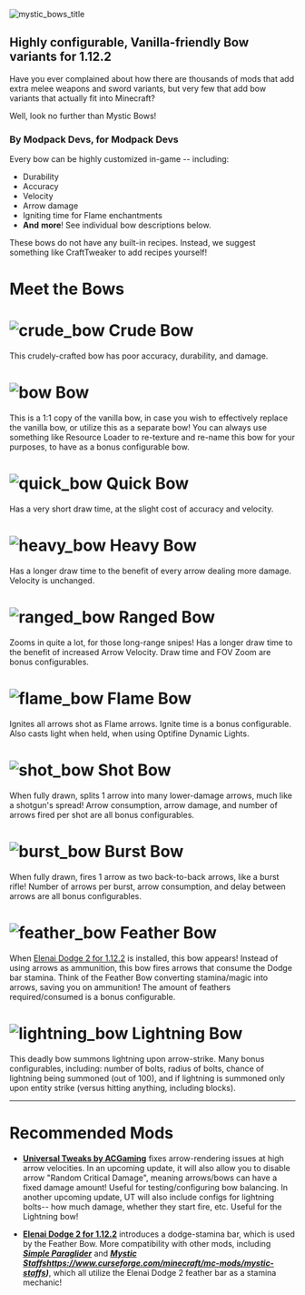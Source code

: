 ![mystic_bows_title](https://github.com/Desoroxxx/Mystic-Bows/assets/107653759/099bd540-7d6c-4664-ae94-2f0c72fa948f)


## Highly configurable, Vanilla-friendly Bow variants for 1.12.2

Have you ever complained about how there are thousands of mods that add extra melee weapons and sword variants, but very few that add bow variants that actually fit into Minecraft?

Well, look no further than Mystic Bows!

### By Modpack Devs, for Modpack Devs
Every bow can be highly customized in-game -- including:
- Durability
- Accuracy
- Velocity
- Arrow damage
- Igniting time for Flame enchantments
- **And** **more**! See individual bow descriptions below.

These bows do not have any built-in recipes. Instead, we suggest something like CraftTweaker to add recipes yourself!

# Meet the Bows

# ![crude_bow](https://github.com/Desoroxxx/Mystic-Bows/assets/107653759/ae159b63-95a5-4b2a-b070-29c117b0d783) Crude Bow
This crudely-crafted bow has poor accuracy, durability, and damage.

# ![bow](https://github.com/Desoroxxx/Mystic-Bows/assets/107653759/f631658f-baf1-42c5-8956-cf9ee679cf03) Bow
This is a 1:1 copy of the vanilla bow, in case you wish to effectively replace the vanilla bow, or utilize this as a separate bow! You can always use something like Resource Loader to re-texture and re-name this bow for your purposes, to have as a bonus configurable bow.

# ![quick_bow](https://github.com/Desoroxxx/Mystic-Bows/assets/107653759/ca0e8e71-d18b-416c-9561-6b8a2c0700c8) Quick Bow
Has a very short draw time, at the slight cost of accuracy and velocity.

# ![heavy_bow](https://github.com/Desoroxxx/Mystic-Bows/assets/107653759/0e4df2aa-e695-448c-a29c-a7b450c98b8b) Heavy Bow
Has a longer draw time to the benefit of every arrow dealing more damage. Velocity is unchanged.

# ![ranged_bow](https://github.com/Desoroxxx/Mystic-Bows/assets/107653759/8b573e9f-cd16-48d0-a2ed-9f5b9dd6b0b5) Ranged Bow
Zooms in quite a lot, for those long-range snipes! Has a longer draw time to the benefit of increased Arrow Velocity. Draw time and FOV Zoom are bonus configurables.

# ![flame_bow](https://github.com/Desoroxxx/Mystic-Bows/assets/107653759/f061fcfa-084f-46e8-9ba2-400f65bdd249) Flame Bow
Ignites all arrows shot as Flame arrows. Ignite time is a bonus configurable. Also casts light when held, when using Optifine Dynamic Lights.

# ![shot_bow](https://github.com/Desoroxxx/Mystic-Bows/assets/107653759/05d97726-6aad-458b-b845-f07198074c17) Shot Bow
When fully drawn, splits 1 arrow into many lower-damage arrows, much like a shotgun's spread! Arrow consumption, arrow damage, and number of arrows fired per shot are all bonus configurables.

# ![burst_bow](https://github.com/Desoroxxx/Mystic-Bows/assets/107653759/7a6d0bbc-95d4-42f8-b2d7-55eeaeb39d19) Burst Bow
When fully drawn, fires 1 arrow as two back-to-back arrows, like a burst rifle! Number of arrows per burst, arrow consumption, and delay between arrows are all bonus configurables.

# ![feather_bow](https://github.com/Desoroxxx/Mystic-Bows/assets/107653759/f05ac969-2a1c-475c-a195-a778dfb53ab5) Feather Bow
When [Elenai Dodge 2 for 1.12.2](https://legacy.curseforge.com/minecraft/mc-mods/elenai-dodge-2/files/all?filter-game-version=2020709689%3A6756) is installed, this bow appears! Instead of using arrows as ammunition, this bow fires arrows that consume the Dodge bar stamina. Think of the Feather Bow converting stamina/magic into arrows, saving you on ammunition! The amount of feathers required/consumed is a bonus configurable.

# ![lightning_bow](https://github.com/Desoroxxx/Mystic-Bows/assets/107653759/343e98de-a9b4-4ed8-8ed0-4742241142b5) Lightning Bow
This deadly bow summons lightning upon arrow-strike. Many bonus configurables, including: number of bolts, radius of bolts, chance of lightning being summoned (out of 100), and if lightning is summoned only upon entity strike (versus hitting anything, including blocks).

---

# Recommended Mods

- **[Universal Tweaks by ACGaming](https://www.curseforge.com/minecraft/mc-mods/universal-tweaks)** fixes arrow-rendering issues at high arrow velocities. In an upcoming update, it will also allow you to disable arrow "Random Critical Damage", meaning arrows/bows can have a fixed damage amount! Useful for testing/configuring bow balancing. In another upcoming update, UT will also include configs for lightning bolts-- how much damage, whether they start fire, etc. Useful for the Lightning bow!

- **[Elenai Dodge 2 for 1.12.2](https://legacy.curseforge.com/minecraft/mc-mods/elenai-dodge-2/files/all?filter-game-version=2020709689%3A6756)** introduces a dodge-stamina bar, which is used by the Feather Bow. More compatibility with other mods, including ***[Simple Paraglider](https://www.curseforge.com/minecraft/mc-mods/simple-paraglider)*** and ***[Mystic Staffs](https://www.curseforge.com/minecraft/mc-mods/mystic-staffs)https://www.curseforge.com/minecraft/mc-mods/mystic-staffs)***, which all utilize the Elenai Dodge 2 feather bar as a stamina mechanic!
